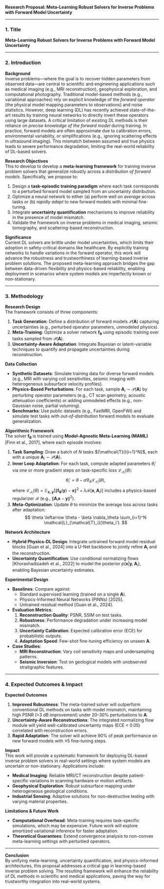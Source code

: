**Research Proposal: Meta-Learning Robust Solvers for Inverse Problems with Forward Model Uncertainty**

---

### 1. **Title**  
**Meta-Learning Robust Solvers for Inverse Problems with Forward Model Uncertainty**

---

### 2. **Introduction**  
**Background**  
Inverse problems—where the goal is to recover hidden parameters from observed data—are central to scientific and engineering applications such as medical imaging (e.g., MRI reconstruction), geophysical exploration, and computational photography. Traditional model-based methods (e.g., variational approaches) rely on explicit knowledge of the *forward operator* (the physical model mapping parameters to observations) and noise statistics. However, deep learning (DL) has recently achieved state-of-the-art results by training neural networks to directly invert these operators using large datasets. A critical limitation of existing DL methods is their reliance on *precise knowledge of the forward model* during training. In practice, forward models are often approximate due to calibration errors, environmental variability, or simplifications (e.g., ignoring scattering effects in ultrasound imaging). This mismatch between assumed and true physics leads to severe performance degradation, limiting the real-world reliability of DL-based solvers.

**Research Objectives**  
This to develop to develop a **meta-learning framework** for training inverse problem solvers that generalize robustly across a *distribution of forward models*. Specifically, we propose to:  
1. Design a **task-episodic training paradigm** where each task corresponds to a perturbed forward model sampled from an uncertainty distribution.  
2. Optimize a neural network to either (a) perform well *on average* across tasks or (b) *rapidly adapt* to new forward models with minimal fine-tuning.  
3. Integrate **uncertainty quantification** mechanisms to improve reliability in the presence of model mismatch.  
4. Validate the framework on inverse problems in medical imaging, seismic tomography, and scattering-based reconstruction.  

**Significance**  
Current DL solvers are brittle under model uncertainties, which limits their adoption in safety-critical domains like healthcare. By explicitly training networks to handle variations in the forward operator, this work will advance the robustness and trustworthiness of learning-based inverse problem solutions. The proposed meta-learning approach bridges the gap between data-driven flexibility and physics-based reliability, enabling deployment in scenarios where system models are imperfectly known or non-stationary.

---

### 3. **Methodology**  
**Research Design**  
The framework consists of three components:  
1. **Task Generation**: Define a distribution of forward models $\mathcal{P}(\mathbf{A})$ capturing uncertainties (e.g., perturbed operator parameters, unmodeled physics).  
2. **Meta-Training**: Optimize a solver network $\mathbf{f_\theta}$ using episodic training over tasks sampled from $\mathcal{P}(\mathbf{A})$.  
3. **Uncertainty-Aware Adaptation**: Integrate Bayesian or latent-variable techniques to quantify and propagate uncertainties during reconstruction.  

**Data Collection**  
- **Synthetic Datasets**: Simulate training data for diverse forward models (e.g., MRI with varying coil sensitivities, seismic imaging with heterogeneous subsurface velocity profiles).  
- **Physics-Based Perturbations**: For each task, sample $\mathbf{A}_i \sim \mathcal{P}(\mathbf{A})$ by perturbing operator parameters (e.g., CT scan geometry, acoustic attenuation coefficients) or adding unmodeled effects (e.g., non-Gaussian noise, partial voluming).  
- **Benchmarks**: Use public datasets (e.g., FastMRI, OpenFWI) and simulate test tasks with *out-of-distribution* forward models to evaluate generalization.  

**Algorithmic Framework**  
The solver $\mathbf{f_\theta}$ is trained using **Model-Agnostic Meta-Learning (MAML)** [Finn et al., 2017], where each episode involves:  
1. **Task Sampling**: Draw a batch of $N$ tasks $\{\mathcal{T}_i\}_{i=1}^N}$, each with a unique $\mathbf{A}_i \sim \mathcal{P}(\mathbf{A})$.  
2. **Inner Loop Adaptation**: For each task, compute adapted parameters $\theta_i'$ via one or more gradient steps on task-specific loss $\mathcal{L}_{\mathcal{T}_i}(\theta)$:  
$$
\theta_i' = \theta - \alpha \nabla_\theta \mathcal{L}_{\mathcal{T}_i}(\theta),
$$
where $\mathcal{L}_{\mathcal{T}_i}(\theta) = \mathbb{E}_{\mathbf{x,y}} \left[ \|\mathbf{f_\theta}(\mathbf{y}) - \mathbf{x}\|^2 + \lambda \mathcal{R}(\mathbf{x}, \mathbf{A}_i) \right]$ includes a physics-based regularizer $\mathcal{R}$ (e.g., $\|\mathbf{A}_i \mathbf{x} - \mathbf{y}\|^2$).  
3. **Meta-Optimization**: Update $\theta$ to minimize the average loss across tasks after adaptation:  
$$
\theta \leftarrow \theta - \beta \nabla_\theta \sum_{i=1}^N \mathcal{L}_{\mathcal{T}_i}(\theta_i').
$$

**Network Architecture**  
- **Hybrid Physics-DL Design**: Integrate untrained forward model residual blocks [Guan et al., 2024] into a U-Net backbone to jointly refine $\mathbf{A}_i$ and the reconstruction.  
- **Uncertainty Quantification**: Use conditional normalizing flows [Khorashadizadeh et al., 2022] to model the posterior $p(\mathbf{x}|\mathbf{y}, \mathbf{A}_i)$, enabling Bayesian uncertainty estimates.  

**Experimental Design**  
- **Baselines**: Compare against:  
  - Standard supervised learning (trained on a single $\mathbf{A}$).  
  - Physics-Informed Neural Networks (PINNs) [2025].  
  - Untrained residual method [Guan et al., 2024].  
- **Evaluation Metrics**:  
  1. **Reconstruction Quality**: PSNR, SSIM on test tasks.  
  2. **Robustness**: Performance degradation under increasing model mismatch.  
  3. **Uncertainty Calibration**: Expected calibration error (ECE) for probabilistic outputs.  
  4. **Adaptation Speed**: Few-shot fine-tuning efficiency on unseen $\mathbf{A}$.  
- **Case Studies**:  
  - **MRI Reconstruction**: Vary coil sensitivity maps and undersampling patterns.  
  - **Seismic Inversion**: Test on geological models with unobserved stratigraphic features.  

---

### 4. **Expected Outcomes & Impact**  
**Expected Outcomes**  
1. **Improved Robustness**: The meta-trained solver will outperform conventional DL methods on tasks with model mismatch, maintaining high PSNR (>3 dB improvement) under 20–30% perturbations to $\mathbf{A}$.  
2. **Uncertainty-Aware Reconstructions**: The integrated normalizing flow module will yield well-calibrated uncertainty maps (ECE < 0.05) correlated with reconstruction errors.  
3. **Rapid Adaptation**: The solver will achieve 90% of peak performance on new forward models with ≤5 fine-tuning steps.  

**Impact**  
This work will provide a systematic framework for deploying DL-based inverse problem solvers in real-world settings where system models are uncertain or non-stationary. Applications include:  
- **Medical Imaging**: Reliable MRI/CT reconstruction despite patient-specific variations in scanning hardware or motion artifacts.  
- **Geophysical Exploration**: Robust subsurface mapping under heterogeneous geological conditions.  
- **Industrial Sensing**: Adaptive solutions for non-destructive testing with varying material properties.  

**Limitations & Future Work**  
- **Computational Overhead**: Meta-training requires task-specific simulations, which may be expensive. Future work will explore amortized variational inference for faster adaptation.  
- **Theoretical Guarantees**: Extend convergence analysis to non-convex meta-learning settings with perturbed operators.  

---

**Conclusion**  
By unifying meta-learning, uncertainty quantification, and physics-informed architectures, this proposal addresses a critical gap in learning-based inverse problem solving. The resulting framework will enhance the reliability of DL methods in scientific and medical applications, paving the way for trustworthy integration into real-world systems.